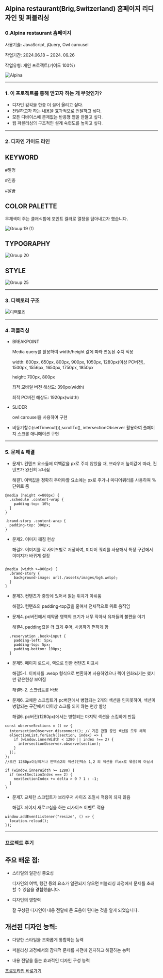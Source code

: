 ## Alpina restaurant(Brig,Switzerland) 홈페이지 리디자인 및 퍼블리싱

### 0.Alpina restaurant 홈페이지

사용기술: JavaScript, jQuery, Owl carousel

작업기간: 2024.06.18 ~ 2024. 06.26

작업유형: 개인 프로젝트(기여도 100%)

![Alpina](https://github.com/Minseong0000/Alpina/assets/160007497/990dc569-a9f1-4d80-aaa6-d808d42d3851)

---

### 1. 이 프로젝트를 통해 얻고자 하는 게 무엇인가?

- 디자인 감각을 한층 더 끌어 올리고 싶다.
- 전달하고자 하는 내용을 효과적으로 전달하고 싶다.
- 모든 디바이스에 문제없는 반응형 웹을 만들고 싶다.
- 웹 퍼블리싱의 구조적인 설계 숙련도를 높이고 싶다.

---

### 2. 디자인 가이드 라인

## KEYWORD
#열정

#진중

#깔끔

## COLOR PALETTE

무채색이 주는 클래식함에 포인트 컬러로 열정을 담아내고자 했습니다.

![Group 19 (1)](https://github.com/Minseong0000/Alpina/assets/160007497/87376fa3-094d-4fa2-8bf3-ed584d1ea134)

## TYPOGRAPHY

![Group 20](https://github.com/Minseong0000/Alpina/assets/160007497/53bca059-ca1f-4d15-9de0-7962b20ecace)

## STYLE

![Group 25](https://github.com/Minseong0000/Alpina/assets/160007497/6c313bd4-1e0c-4222-b4c9-b4d97d4ebbce)


---

### 3. 디렉토리 구조

![디렉토리](https://github.com/Minseong0000/Alpina/assets/160007497/8192faa6-df4a-4d9c-8836-40715efa22d5)

---

### 4. 퍼블리싱 

- BREAKPOINT

  Media query를 활용하여 width/height 값에 따라 변동된 수치 적용
  
  width: 600px, 650px, 800px, 900px, 1050px, 1280px(이상 PC버전), 1500px, 1556px, 1650px, 1750px, 1850px
  
  height: 700px, 800px
  
  최적 모바일 버전 해상도: 390px(width)
  
  최적 PC버전 해상도: 1920px(width)

- SLIDER
  
  owl carousel을 사용하여 구현
  
- 비동기함수(setTimeout()),scrollTo(), intersectionObserver 활용하여 풀페이지 스크롤 애니메이션 구현
   
---

### 5. 문제 & 해결

- 문제1. 컨텐츠 요소들에 여백값을 px로 주지 않았을 때, 브라우저 높이값에 따라, 컨텐츠가 완전히 무너짐

  해결1. 여백값을 정확히 주어야할 요소에는 px로 주거나 미디어쿼리를 사용하여 %단위로 줌

```
@media (height <=800px) {
  .schedule .content-wrap {
    padding-top: 10%;
  }
}

```

```
.brand-story .content-wrap {
  padding-top: 300px;
}

```

- 문제2. 이미지 깨짐 현상

  해결2. 이미지를 각 사이즈별로 저장하여, 미디어 쿼리를 사용해서 특정 구간에서 이미지가 바뀌게 설정

```
  
@media (width >=800px) {
  .brand-story {
    background-image: url(./assets/images/bg6.webp);
  }
}

```

- 문제3. 컨텐츠가 중앙에 있어서 읽는 위치가 아쉬움

  해결3. 컨텐츠의 padding-top값을 줄여서 전체적으로 위로 움직임

- 문제4. pc버전에서 예약폼 영역의 크기가 너무 작아서 유저들의 불편을 야기

  해결4. padding값을 더 크게 주어, 사용하기 편하게 함

```
  .reservation .book>input {
    padding-left: 5px;
    padding-top: 5px;
    padding-bottom: 100px;
  }

```

- 문제5. 페이지 로드시, 렉으로 인한 컨텐츠 미표시

  해결5-1. 이미지를 .webp 형식으로 변환하여 사용하였으나 렉이 완화되기는 했지만 같은현상 보여짐

  해결5-2. 스크립트를 바꿈
  

- 문제6. 교체한 스크립트가 pc버전에서 병합되는 2개의 섹션을 인지못하여, 섹션이 병합되는 구간에서 더이상 스크롤 되지 않는 현상 발생

  해결6. pc버전(1280px)에서는 병합되는 마지막 섹션을 스킵하게 만듬

```
const observeSections = () => {
  intersectionObserver.disconnect(); // 기존 관찰 중인 섹션을 모두 해제
  elSectionList.forEach((section, index) => {
    if (window.innerWidth < 1280 || index !== 2) {
      intersectionObserver.observe(section);
    }
  });
};
//조건 1280px이상이거나 인덱스2의 섹션(인덱스 1,2 의 섹션을 flex로 묶음)이 아닐시

if (window.innerWidth >= 1280) {
  if (nextSectionIndex === 2) {
    nextSectionIndex += delta > 0 ? 1 : -1;
  }
}

```

- 문제7. 교체한 스크립트가 브라우저 사이즈 조절시 적용이 되지 않음

  해결7. 페이지 새로고침을 하는 리사이즈 이벤트 적용

```
window.addEventListener("resize", () => {
  location.reload();
});

```

---

### 프로젝트 후기

## 주요 배운 점:

- 스타일의 일관성 중요성
  
  디자인의 여백, 행간 등의 요소가 일관되지 않으면 퍼블리싱 과정에서 문제를 초래할 수 있음을 경험했습니다.
  
- 디자인의 영향력
  
  잘 구성된 디자인이 내용 전달에 큰 도움이 된다는 것을 알게 되었습니다.
 

## 개선된 디자인 능력:

- 다양한 스타일을 조화롭게 통합하는 능력
  
- 퍼블리싱 과정에서의 잠재적 문제를 사전에 인지하고 해결하는 능력
  
- 내용 전달을 돕는 효과적인 디자인 구성 능력

<a href="https://minseong0000.github.io/Alpina/" target="_blank">프로토타입 바로가기</a>

